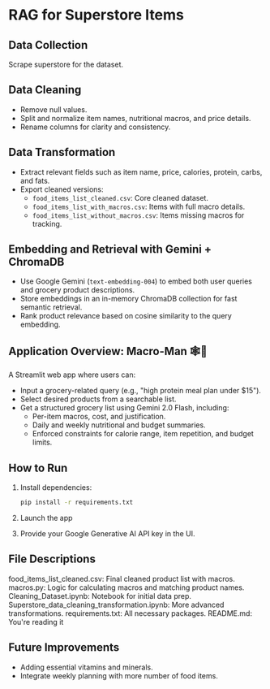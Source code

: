 # RAG for Superstore Items

## Data Collection
 Scrape superstore for the dataset.

## Data Cleaning
- Remove null values.
- Split and normalize item names, nutritional macros, and price details.
- Rename columns for clarity and consistency.

## Data Transformation
- Extract relevant fields such as item name, price, calories, protein, carbs, and fats.
- Export cleaned versions:
  - `food_items_list_cleaned.csv`: Core cleaned dataset.
  - `food_items_list_with_macros.csv`: Items with full macro details.
  - `food_items_list_without_macros.csv`: Items missing macros for tracking.

## Embedding and Retrieval with Gemini + ChromaDB
- Use Google Gemini (`text-embedding-004`) to embed both user queries and grocery product descriptions.
- Store embeddings in an in-memory ChromaDB collection for fast semantic retrieval.
- Rank product relevance based on cosine similarity to the query embedding.

## Application Overview: Macro-Man 🕸️🛒
A Streamlit web app where users can:
- Input a grocery-related query (e.g., "high protein meal plan under $15").
- Select desired products from a searchable list.
- Get a structured grocery list using Gemini 2.0 Flash, including:
  - Per-item macros, cost, and justification.
  - Daily and weekly nutritional and budget summaries.
  - Enforced constraints for calorie range, item repetition, and budget limits.

## How to Run
1. Install dependencies:
   ```bash
   pip install -r requirements.txt

2. Launch the app

3. Provide your Google Generative AI API key in the UI.

## File Descriptions

food_items_list_cleaned.csv: Final cleaned product list with macros.
macros.py: Logic for calculating macros and matching product names.
Cleaning_Dataset.ipynb: Notebook for initial data prep.
Superstore_data_cleaning_transformation.ipynb: More advanced transformations.
requirements.txt: All necessary packages.
README.md: You're reading it 

## Future Improvements

- Adding essential vitamins and minerals.
- Integrate weekly planning with more number of food items.
